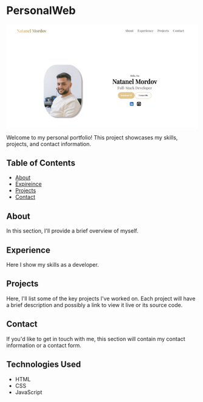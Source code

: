 # PersonalWeb

![Portfolio Screenshot](https://github.com/NatanelMordov/PersonalWeb/blob/main/assets/portfolioImg.png)


Welcome to my personal portfolio! This project showcases my skills, projects, and contact information.
## Table of Contents
- [About](#about)
- [Expireince](#experience)
- [Projects](#projects)
- [Contact](#contact)
## About
In this section, I'll provide a brief overview of myself.
## Experience
Here I show my skills as a developer.
## Projects
Here, I'll list some of the key projects I've worked on. Each project will have a brief description and possibly a link to view it live or its source code.
## Contact
If you'd like to get in touch with me, this section will contain my contact information or a contact form.
## Technologies Used
- HTML
- CSS
- JavaScript

